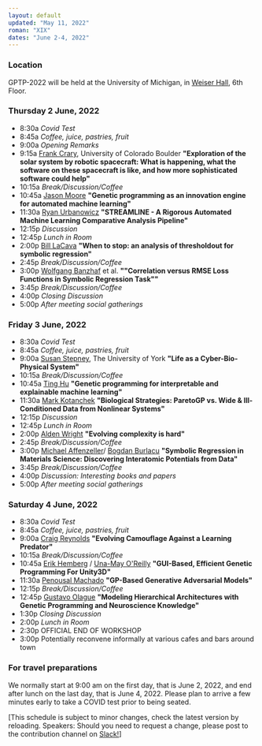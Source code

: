 ```yaml
---
layout: default
updated: "May 11, 2022"
roman: "XIX"
dates: "June 2-4, 2022"
---
```


### Location
GPTP-2022 will be held at the University of Michigan, in [Weiser Hall](https://sites.lsa.umich.edu/weiserhall/), 6th Floor.

### Thursday 2 June, 2022

- 8:30a _Covid Test_
- 8:45a _Coffee, juice, pastries, fruit_
- 9:00a _Opening Remarks_
- 9:15a [Frank Crary](https://lasp.colorado.edu/home/mop/home/people/), University of Colorado Boulder
**"Exploration of the solar system by robotic spacecraft: What is happening, what the software on these spacecraft is like, and how more sophisticated software could help"**
- 10:15a _Break/Discussion/Coffee_
- 10:45a [Jason Moore](https://en.wikipedia.org/wiki/Jason_H._Moore) 
**"Genetic programming as an innovation engine for automated machine learning"**
- 11:30a [Ryan Urbanowicz](https://www.med.upenn.edu/urbslab/) 
**"STREAMLINE - A Rigorous Automated Machine Learning Comparative Analysis Pipeline"**
- 12:15p _Discussion_
- 12:45p _Lunch in Room_
- 2:00p [Bill LaCava](http://williamlacava.com/)
**"When to stop: an analysis of thresholdout for symbolic regression"**
- 2:45p _Break/Discussion/Coffee_
- 3:00p [Wolfgang Banzhaf](https://www.cse.msu.edu/~banzhafw/) et al.
**""Correlation versus RMSE Loss Functions in Symbolic Regression Task""**
- 3:45p _Break/Discussion/Coffee_
- 4:00p _Closing Discussion_
- 5:00p _After meeting social gatherings_



### Friday 3 June, 2022

- 8:30a _Covid Test_
- 8:45a _Coffee, juice, pastries, fruit_
- 9:00a [Susan Stepney](https://www-users.cs.york.ac.uk/susan/), The University of York
**"Life as a Cyber-Bio-Physical System"**
- 10:15a _Break/Discussion/Coffee_
- 10:45a [Ting Hu](https://www.cs.queensu.ca/people/Ting/Hu)
**"Genetic programming for interpretable and explainable machine learning"**
- 11:30a [Mark Kotanchek](https://evolved-analytics.com/about-us/)
**"Biological Strategies: ParetoGP vs. Wide & Ill-Conditioned Data from Nonlinear Systems"**
- 12:15p _Discussion_
- 12:45p _Lunch in Room_
- 2:00p [Alden Wright](https://hs.umt.edu/hs/people/faculty/faculty-details.php?id=545)
**"Evolving complexity is hard"**
- 2:45p _Break/Discussion/Coffee_
- 3:00p [Michael Affenzeller](https://heal.heuristiclab.com/team/affenzeller)/ [Bogdan Burlacu](https://heal.heuristiclab.com/team/burlacu)
**"Symbolic Regression in Materials Science: Discovering Interatomic Potentials from Data"**
- 3:45p _Break/Discussion/Coffee_
- 4:00p  _Discussion: Interesting books and papers_
- 5:00p _After meeting social gatherings_



### Saturday 4 June, 2022
- 8:30a _Covid Test_
- 8:45a _Coffee, juice, pastries, fruit_
- 9:00a [Craig Reynolds](https://www.red3d.com/cwr/index.html)
**"Evolving Camouflage Against a Learning Predator"**
- 10:15a _Break/Discussion/Coffee_
- 10:45a [Erik Hemberg](https://alfagroup.csail.mit.edu/erik) / [Una-May O'Reilly](https://www.csail.mit.edu/person/una-may-oreilly)
**"GUI-Based, Efficient Genetic Programming For Unity3D"**
- 11:30a [Penousal Machado](https://cdv.dei.uc.pt/authors/penousal-machado/) 
**"GP-Based Generative Adversarial Models"**
- 12:15p _Break/Discussion/Coffee_
- 12:45p [Gustavo Olague](https://www.linkedin.com/in/gustavo-olague-8090021a/?originalSubdomain=mx)
**"Modeling Hierarchical Architectures with Genetic Programming and Neuroscience Knowledge"**
- 1:30p _Closing Discussion_ 
- 2:00p _Lunch in Room_
- 2:30p OFFICIAL END OF WORKSHOP
- 3:00p Potentially reconvene informally at various cafes and bars around town


### For travel preparations

We normally start at 9:00 am on the first day, that is June 2, 2022,
and end after lunch on the last day, that is June 4, 2022. Please plan 
to arrive a few minutes early to take a COVID test prior to being seated.

[This schedule is subject to minor changes, check the latest version by reloading. Speakers: Should you need to request a change, please post to the contribution channel on [Slack!](https://gptp-workshops.slack.com)]

